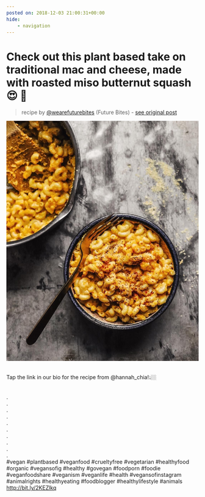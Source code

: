 ```yaml
---
posted on: 2018-12-03 21:00:31+00:00
hide:
    - navigation
---
```


# Check out this plant based take on traditional mac and cheese, made with roasted miso butternut squash 😍 🧀 ⠀ 

> recipe by [@wearefuturebites](https://www.instagram.com/wearefuturebites/) 
(Future Bites) - [see original post](https://instagram.com/p/Bq8IKDyjs1Y)

![](../img/wearefuturebites_03-12-2018_2112.png)

⠀  
Tap the link in our bio for the recipe from @hannah_chia!👆🏼⠀  
⠀  
⠀  
.⠀  
.⠀  
.⠀  
.⠀  
.⠀  
.⠀  
.⠀  
.⠀  
.⠀  
.⠀  
\#vegan \#plantbased \#veganfood \#crueltyfree \#vegetarian \#healthyfood \#organic \#vegansofig \#healthy \#govegan \#foodporn  \#foodie \#veganfoodshare \#veganism \#veganlife \#health \#vegansofinstagram \#animalrights \#healthyeating \#foodblogger \#healthylifestyle \#animals ⠀  
http://bit.ly/2KEZlkq   